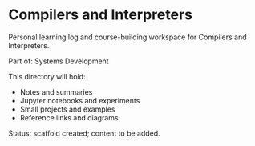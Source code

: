 # Compilers and Interpreters

Personal learning log and course-building workspace for Compilers and Interpreters.

Part of: Systems Development

This directory will hold:
- Notes and summaries
- Jupyter notebooks and experiments
- Small projects and examples
- Reference links and diagrams

Status: scaffold created; content to be added.

